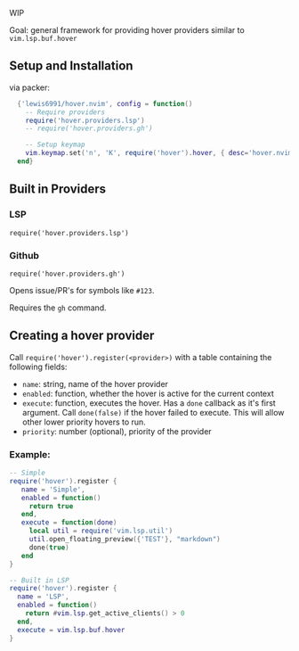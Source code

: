 
WIP

Goal: general framework for providing hover providers similar to `vim.lsp.buf.hover`

## Setup and Installation

via packer:

```lua
  {'lewis6991/hover.nvim', config = function()
    -- Require providers
    require('hover.providers.lsp')
    -- require('hover.providers.gh')

    -- Setup keymap
    vim.keymap.set('n', 'K', require('hover').hover, { desc='hover.nvim' })
  end}
```

## Built in Providers

### LSP
`require('hover.providers.lsp')`

### Github
`require('hover.providers.gh')`

Opens issue/PR's for symbols like `#123`.

Requires the `gh` command.

## Creating a hover provider

Call `require('hover').register(<provider>)` with a table containing the following fields:

- `name`: string, name of the hover provider
- `enabled`: function, whether the hover is active for the current context
- `execute`: function, executes the hover. Has a `done` callback as it's first argument.
  Call `done(false)` if the hover failed to execute. This will allow other lower priority hovers to run.
- `priority`: number (optional), priority of the provider


### Example:

```lua
-- Simple
require('hover').register {
   name = 'Simple',
   enabled = function()
     return true
   end,
   execute = function(done)
     local util = require('vim.lsp.util')
     util.open_floating_preview({'TEST'}, "markdown")
     done(true)
   end
}

-- Built in LSP
require('hover').register {
  name = 'LSP',
  enabled = function()
    return #vim.lsp.get_active_clients() > 0
  end,
  execute = vim.lsp.buf.hover
}
```
